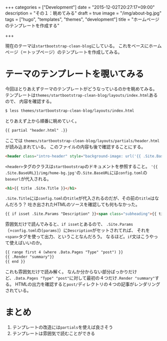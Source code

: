 +++
categories = ["Development"]
date = "2015-12-02T20:27:17+09:00"
description = "その１：眺めてみる"
draft = true
image = "/img/about-bg.jpg"
tags = ["hugo", "templates", "themes", "development"]
title = "ホームページのテンプレートを作成する"

+++

現在のテーマは`startbootstrap-clean-blog`にしている。
これをベースにホームページ（＝トップページ）のテンプレートを作成してみる。


# テーマのテンプレートを覗いてみる

今回はとりあえずテーマのテンプレートがどうなっているのかを眺めてみる。
テンプレートは`themes/startbootstrap-clean-blog/layouts/index.html`あるので、
内容を確認する。

``` bash
$ less themes/startbootstrap-clean-blog/layouts/index.html
```

とりあえず上から順番に眺めていく。

``` html
{{ partial "header.html" .}}
```

ここでは `themes/startbootstrap-clean-blog/layouts/partials/header.html`が読み込まれている。
このファイルの内容も後で確認することにする。


``` html
<header class="intro-header" style="background-image: url('{{ .Site.BaseURL}}/img/home-bg.jpg')">
```

`<header>`タグのクラスは`startbootstrap`のドキュメントを参照すること。
`'{{ .Site.BaseURL}}/img/home-bg.jpg'`の`.Site.BaseURL`には`config.toml`の`baseurl`が代入される。


``` html
<h1>{{ title .Site.Title }}</h1>
```

`.Site.Title`には`config.toml`の`title`が代入されるのだが、その前の`title`はなんだろう？
吐き出されたHTMLのソースを確認しても何もなかった。


``` html
{{ if isset .Site.Params "Description" }}<span class="subheading">{{ title .Site.Params.Description }}</span>{{ end }}
```

雰囲気だけで読んでみると、`if isset`とあるので、
`.Site.Params`（=`config.toml`の`[params]`）に`Description`がセットされてれば、
それを`<span>`タグを使って出力、ということなんだろう。
なるほど。`if`文はこうやって使えばいいのか。


``` html
{{ range first 4 (where .Data.Pages "Type" "post") }}
{{ .Render "summary"}}
{{ end }}
```

これも雰囲気だけで読み解く。
なんか分からない部分ばっかりだけど、`.Data.Pages "Type" "post"`に対して最初の４つだけ`.Render "summary"`する。
HTMLの出力を確認すると`post/`ディレクトリの４つの記事がレンダリングされている。

# まとめ

1. テンプレートの改造には`partials`を使えば良さそう
1. テンプレートは雰囲気で読むことができる
